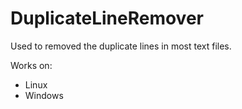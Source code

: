 # DuplicateLineRemover
Used to removed the duplicate lines in most text files.

Works on:
* Linux
* Windows
